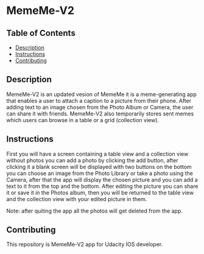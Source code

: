 # MemeMe-V2

## Table of Contents

- [Description](#Description)
- [Instructions](#instructions)
- [Contributing](#contributing)

## Description

MemeMe-V2 is an updated vesion of MemeMe it is a meme-generating app that enables a user to attach a caption to a picture from their phone. After adding text to an image chosen from the Photo Album or Camera, the user can share it with friends. MemeMe-V2 also temporarily stores sent memes which users can browse in a table or a grid (collection view).

## Instructions

First you will have a screen containing a table view and a collection view without photos you can add a photo by clicking the add button, after clicking it a blank screen will be displayed with two buttons on the bottom you can choose an image from the Photo Library or take a photo using the Camera, after that the app will display the chosen picture and you can add a text to it from the top and the bottom. After editing the picture you can share it or save it in the Photos album, then you will be returned to the table view and the collection view with your edited picture in them.

Note: after quiting the app all the photos will get deleted from the app.

## Contributing

This repository is MemeMe-V2 app for Udacity IOS developer.
